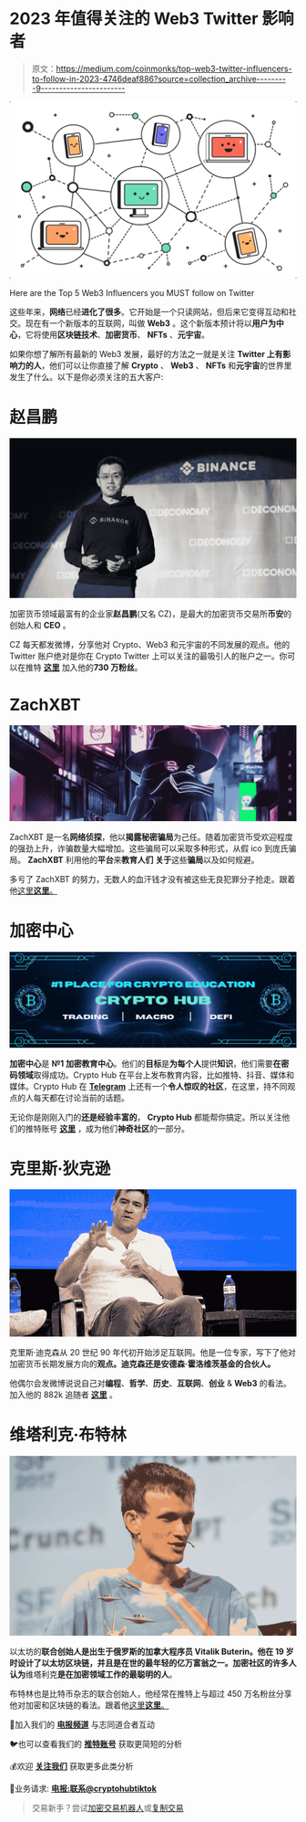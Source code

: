 # 2023 年值得关注的 Web3 Twitter 影响者

> 原文：<https://medium.com/coinmonks/top-web3-twitter-influencers-to-follow-in-2023-4746deaf886?source=collection_archive---------9----------------------->

![](img/c1be18cb5dcc9c2eb8da129e72587519.png)

Here are the Top 5 Web3 Influencers you MUST follow on Twitter

这些年来，**网络**已经**进化了很多**。它开始是一个只读网站，但后来它变得互动和社交。现在有一个新版本的互联网，叫做 **Web3** 。这个新版本预计将以**用户为中心**，它将使用**区块链技术**、**加密货币**、 **NFTs** 、**元宇宙**。

如果你想了解所有最新的 Web3 发展，最好的方法之一就是关注 **Twitter 上有影响力的人**，他们可以让你直接了解 **Crypto** 、 **Web3** 、 **NFTs** 和**元宇宙**的世界里发生了什么。以下是你必须关注的五大客户:

# 赵昌鹏

![](img/b06ba886b6758f2b2540db3c45ec1df9.png)

加密货币领域最富有的企业家**赵昌鹏**(又名 CZ)，是最大的加密货币交易所**币安**的创始人和 **CEO** 。

CZ 每天都发微博，分享他对 Crypto、Web3 和元宇宙的不同发展的观点。他的 Twitter 账户绝对是你在 Crypto Twitter 上可以关注的最吸引人的账户之一。你可以在推特 [**这里**](https://twitter.com/cz_binance) 加入他的**730 万粉丝**。

# ZachXBT

![](img/0beacb4538801d5138610eadd6fe1711.png)

ZachXBT 是一名**网络侦探**，他以**揭露秘密骗局**为己任。随着加密货币受欢迎程度的强劲上升，诈骗数量大幅增加。这些骗局可以采取多种形式，从假 ico 到庞氏骗局。 **ZachXBT** 利用他的**平台**来**教育人们** **关于**这些**骗局**以及如何规避。

多亏了 ZachXBT 的努力，无数人的血汗钱才没有被这些无良犯罪分子抢走。跟着他[这里**这里**。](https://twitter.com/zachxbt)

# 加密中心

![](img/b70834acf13b9d2127f2c28941e73a24.png)

**加密中心**是 **№1 加密教育中心**。他们的**目标**是**为每个人**提供**知识**，他们需要**在密码领域**取得成功。Crypto Hub 在平台上发布教育内容，比如推特、抖音、媒体和媒体。Crypto Hub 在 [**Telegram**](https://t.me/officialcryptohub) 上还有一个**令人惊叹的社区**，在这里，持不同观点的人每天都在讨论当前的话题。

无论你是刚刚入门的**还是经验丰富的**， **Crypto Hub** 都能帮你搞定。所以关注他们的推特账号 [**这里**](https://twitter.com/CryptoHub210) ，成为他们**神奇社区**的一部分。

# 克里斯·狄克逊

![](img/dfaed0b99c630870c645b69a53c17b82.png)

克里斯·迪克森从 20 世纪 90 年代初开始涉足互联网。他是一位专家，写下了他对加密货币长期发展方向的**观点。迪克森还是安德森·霍洛维茨基金的合伙人。**

他偶尔会发微博说说自己对**编程**、**哲学**、**历史**、**互联网**、**创业** & **Web3** 的看法。加入他的 882k 追随者 [**这里**](https://twitter.com/cdixon) 。

# 维塔利克·布特林

![](img/3b30ca54a74392fd01aed35a0cc09b39.png)

以太坊的**联合创始人是出生于俄罗斯的加拿大程序员 Vitalik Buterin。他在 19 岁时设计了以太坊区块链，并且是在世的最年轻的亿万富翁之一。加密社区的许多人认为**维塔利克**是在加密领域工作的最聪明的人**。

布特林也是比特币杂志的联合创始人，他经常在推特上与超过 450 万名粉丝分享他对加密和区块链的看法。跟着他[这里**这里**。](https://twitter.com/VitalikButerin)

🤑加入我们的 [**电报频道**](https://t.me/officialcryptohub) 与志同道合者互动

🐦也可以查看我们的 [**推特账号**](https://twitter.com/CryptoHub210?s=20&t=ts3bUBYtX7g0s5_ClYnL_A) 获取更简短的分析

💰欢迎 [**关注我们**](/@officialcryptohub0) 获取更多此类分析

👋业务请求: [**电报:联系@cryptohubtiktok**](https://t.me/cryptohubtiktok)

> 交易新手？尝试[加密交易机器人](/coinmonks/crypto-trading-bot-c2ffce8acb2a)或[复制交易](/coinmonks/top-10-crypto-copy-trading-platforms-for-beginners-d0c37c7d698c)